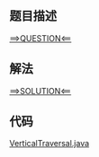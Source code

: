 ## 题目描述

[==>QUESTION<==](https://leetcode-cn.com/problems/vertical-order-traversal-of-a-binary-tree/)

## 解法

[==>SOLUTION<==](https://leetcode-cn.com/problems/vertical-order-traversal-of-a-binary-tree/solution/er-cha-shu-de-chui-xu-bian-li-by-leetcod-clsh/)

## 代码

[VerticalTraversal.java](https://github.com/Marshal7cc/leetcode-java/blob/master/src/dfs/VerticalTraversal.java)

